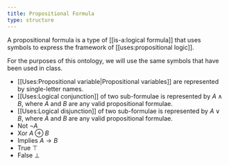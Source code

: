 ```yaml
---
title: Propositional Formula
type: structure 
---
```


A propositional formula is a type of [[is-a:logical formula]] that uses symbols to express the framework of [[uses:propositional logic]].

For the purposes of this ontology, we will use the same symbols that have been used in class.

 - [[Uses:Propositional variable|Propositional variables]] are represented by single-letter names.
 - [[Uses:Logical conjunction]] of two sub-formulae is represented by $A \land B$, where $A$ and $B$ are any valid propositional formulae.
 - [[Uses:Logical disjunction]] of two sub-formulae is represented by $A \lor B$, where $A$ and $B$ are any valid propositional formulae.
 - Not $\lnot A$
 - Xor $A \oplus B$
 - Implies $A \rightarrow B$
 - True $\top$
 - False $\bot$
